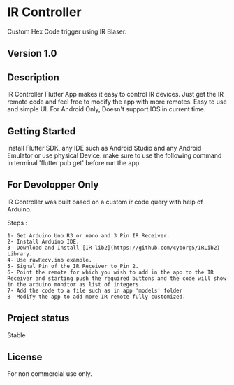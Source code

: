 # IR Controller

Custom Hex Code trigger using IR Blaser.

## Version 1.0

## Description

IR Controller Flutter App makes it easy to control IR devices.
Just get the IR remote code and feel free to modify the app with more remotes.
Easy to use and simple UI.
For Android Only, Doesn't support IOS in current time.

## Getting Started

install Flutter SDK, any IDE such as Android Studio and any Android Emulator or use physical Device.
make sure to use the following command in terminal 'flutter pub get' before run the app.

## For Devolopper Only

IR Controller was built based on a custom ir code query with help of Arduino.

Steps :

```
1- Get Arduino Uno R3 or nano and 3 Pin IR Receiver.
2- Install Arduino IDE.
3- Download and Install [IR lib2](https://github.com/cyborg5/IRLib2) Library.
4- Use rawRecv.ino example.
5- Signal Pin of the IR Receiver to Pin 2.
6- Point the remote for which you wish to add in the app to the IR Receiver and starting push the required buttons and the code will show in the arduino monitor as list of integers.
7- Add the code to a file such as in app 'models' folder
8- Modify the app to add more IR remote fully customized.
```

## Project status
Stable

## License

For non commercial use only.
